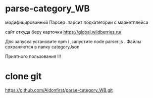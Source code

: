 # parse-category_WB
модифицированный Парсер  .парсит подкатегории с маркетплейса

сайт откуда беру карточки https://global.wildberries.ru/

Для запуска   установите npm i ,запустите node parser.js .
Файлы сохраняются в папку categoryJson

Приятного пользования !!! 


# clone git
https://github.com/Aldonfirst/parse-category_WB.git
